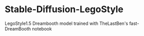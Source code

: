 # Stable-Diffusion-LegoStyle
LegoStyle1.5 Dreambooth model trained with TheLastBen's fast-DreamBooth notebook
